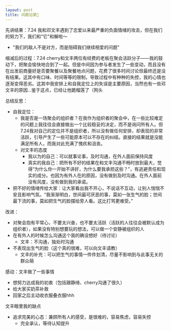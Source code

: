 ```yaml
---
layout: post
title: 问题记录📓
---
```


先讲结果：7.24 我和邓文丰遇到了恋爱以来最严重的负面情绪的攻击，但在我们的努力下，我们和"它"和解啦～
- "我们的敌人不是对方，而是阻碍我们继续相爱的问题"

缩减后的过程：7.24 cherry和文丰两位有经费的老板在聚会活跃分子——我的鼓动下，把聚会愉快地合到了一起。但是中间因为参与者发生了一些变动，而且没有在出发前商量好是否要聚餐以及聚餐地点问题，花费了很多时间讨论但最终还是没有结果。这其中有口味、时间等等的限制，导致过程中有种种的失控，我的心情也逐渐变得恶劣。这其中我安排上和自我定位上的失误是主要原因，当然也有一些邓文丰的原因...鉴于这点，已经让他跪榴莲了（狗头

总结反思：
- 自我定位：
  - 我是否是一场聚会的组织者？在我作为组织者的聚会中，在一些比较难定的问题上我往往会直接做出一个比较稳妥的决定，而不是询问所有人。但7.24我对自己的定位并不是组织者，所以没有做任何安排，却表现的非常活跃，引导产生了一些可能原本可以不存在的纠结。直接的结果就是没能满足所有人，而我对此充满了愧疚和沮丧。
  - 对文丰的态度
    - 我以为的自己：可以就事论事，及时沟通，在外人面前保持风度
    - 真实的我自己：把所有不好的结果在和文丰沟通不畅时放到最大，觉得“为什么你一开始不讲好，为什么要我承担这些？”，有逃避责任和现实的成分。也因为有外人在的原因，没有做到及时沟通。在外人面前没有风度，没有做到我的承诺。
- 把不好的情绪传给大家：让大家看出我不开心，不说话不互动，让别人惴惴不安且影响气氛。“我渐渐明白，世间最可厌恶的事，莫如一张生气的脸；世间最下流的事，莫如把生气的脸摆给旁人看。这比打骂更难受。”

改进：
- 对聚会抱有平常心，不要太兴奋，也不要太活跃（活跃的人往往会被默认成为组织者），如果没有特别想要玩的想法，可以做一个安静被组织的人
- 在有外人的时候怎么沟通这个我的确没想好（待讨论）
  - 文丰：不沟通，独处时沟通
- 不表现出生气的脸（这个真的很难，可以向文丰请教）
  - 文丰的补充：可以把生气的事情一件件划清，尽量不影响到与此事无关的群众萌

感动：文丰做了一些事情
- 想努力达成我的初衷（包括跟静绮、cherry沟通了很久）
- 给大家买奶茶补救
- 回家之后主动收衣服叠衣服hhh


文丰眼里我的缺点
- 追求完美的心态：兼顾所有人的感受，是很难的，容易焦虑，容易失控
  - 完全承认，等待认知提升
